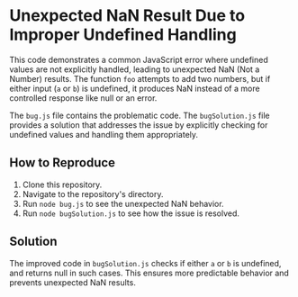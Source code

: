 # Unexpected NaN Result Due to Improper Undefined Handling

This code demonstrates a common JavaScript error where undefined values are not explicitly handled, leading to unexpected NaN (Not a Number) results. The function `foo` attempts to add two numbers, but if either input (`a` or `b`) is undefined, it produces NaN instead of a more controlled response like null or an error.

The `bug.js` file contains the problematic code. The `bugSolution.js` file provides a solution that addresses the issue by explicitly checking for undefined values and handling them appropriately.

## How to Reproduce
1. Clone this repository.
2. Navigate to the repository's directory.
3. Run `node bug.js` to see the unexpected NaN behavior.
4. Run `node bugSolution.js` to see how the issue is resolved.

## Solution
The improved code in `bugSolution.js` checks if either `a` or `b` is undefined, and returns null in such cases. This ensures more predictable behavior and prevents unexpected NaN results.